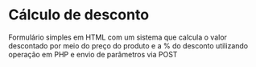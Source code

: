 # Cálculo de desconto
Formulário simples em HTML com um sistema que calcula o valor descontado por meio do preço do produto e a % do desconto utilizando operação em PHP e envio de parâmetros via POST
